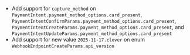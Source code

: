 * Add support for `capture_method` on `PaymentIntent.payment_method_options.card_present`, `PaymentIntentConfirmParams.payment_method_options.card_present`, `PaymentIntentCreateParams.payment_method_options.card_present`, and `PaymentIntentUpdateParams.payment_method_options.card_present`
* Add support for new value `2025-11-17.clover` on enum `WebhookEndpointCreateParams.api_version`